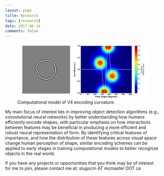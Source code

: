 ```yaml
---
layout: page
title: Research
tags: [research]
date: 2017-06-14
comments: false
---
```

    
<figure>
    <a href="/assets/img/research_img.jpg"><img src="/assets/img/research_img.jpg"></a>
    <figcaption>Computational model of V4 encoding curvature.</figcaption>
</figure>

My main focus of interest lies in improving object detection algorithms (e.g., convolutional neural networks) by better understanding how humans efficiently encode shapes, with particular emphasis on how interactions between features may be beneficial in producing a more efficient and robust neural representation of form. By identifying critical features of importance, and how the distribution of these features across visual space change human perception of shape, similar encoding schemes can be applied to early stages in training computational models to better recognize objects in the real world.  

If you have any projects or opportunities that you think may be of interest for me to join, please contact me at: slugocm AT mcmaster DOT ca
